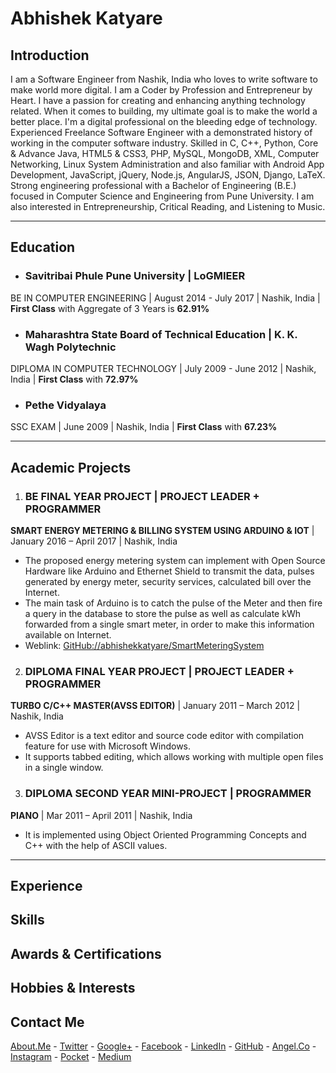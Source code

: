 # Abhishek Katyare

## __Introduction__
I am a Software Engineer from Nashik, India who loves to write software to make world more digital. I am a Coder by Profession and Entrepreneur by Heart. I have a passion for creating and enhancing anything technology related. When it comes to building, my ultimate goal is to make the world a better place. I'm a digital professional on the bleeding edge of technology. Experienced Freelance Software Engineer with a demonstrated history of working in the computer software industry. Skilled in C, C++, Python, Core & Advance Java, HTML5 & CSS3, PHP, MySQL, MongoDB, XML, Computer Networking, Linux System Administration and also familiar with Android App Development, JavaScript, jQuery, Node.js, AngularJS, JSON, Django, LaTeX. Strong engineering professional with a Bachelor of Engineering (B.E.) focused in Computer Science and Engineering from Pune University. I am also interested in Entrepreneurship, Critical Reading, and Listening to Music.

----------

## __Education__
+ ### Savitribai Phule Pune University | LoGMIEER
BE IN COMPUTER ENGINEERING | August 2014 - July 2017 | Nashik, India | **First Class** with Aggregate of 3 Years is **62.91%**
+ ### Maharashtra State Board of Technical Education | K. K. Wagh Polytechnic
DIPLOMA IN COMPUTER TECHNOLOGY | July 2009 - June 2012 | Nashik, India | **First Class** with **72.97%**
+ ### Pethe Vidyalaya
SSC EXAM | June 2009 | Nashik, India | **First Class** with **67.23%**

----------

## __Academic Projects__
1. ### BE FINAL YEAR PROJECT | PROJECT LEADER + PROGRAMMER

**SMART ENERGY METERING & BILLING SYSTEM USING ARDUINO & IOT** | January 2016 – April 2017 | Nashik, India
+ The proposed energy metering system can implement with Open Source Hardware like Arduino and Ethernet Shield to transmit the data, pulses generated by energy meter, security services, calculated bill over the Internet.
+ The main task of Arduino is to catch the pulse of the Meter and then fire a query in the database to store the pulse as well as calculate kWh forwarded from a single smart meter, in order to make this information available on Internet.
+ Weblink: [GitHub://abhishekkatyare/SmartMeteringSystem](https://github.com/abhishekkatyare/SmartMeteringSystem)

2. ### DIPLOMA FINAL YEAR PROJECT | PROJECT LEADER + PROGRAMMER

**TURBO C/C++ MASTER(AVSS EDITOR)** | January 2011 – March 2012 | Nashik, India
+ AVSS Editor is a text editor and source code editor with compilation feature for use with Microsoft Windows.
+ It supports tabbed editing, which allows working with multiple open files in a single window.

3. ### DIPLOMA SECOND YEAR MINI-PROJECT | PROGRAMMER

**PIANO** | Mar 2011 – April 2011 | Nashik, India
+ It is implemented using Object Oriented Programming Concepts and C++ with the help of ASCII values.

----------

## __Experience__


## __Skills__


## __Awards & Certifications__


## __Hobbies & Interests__


## __Contact Me__
[About.Me](https://about.me/abhishekkatyare) -
[Twitter](https://twitter.com/AbhishekKatyare) -
[Google+](https://plus.google.com/+AbhishekKatyare) -
[Facebook](https://www.facebook.com/KatyareAbhishek) -
[LinkedIn](http://www.linkedin.com/in/abhishekkatyare) -
[GitHub](https://github.com/abhishekkatyare) -
[Angel.Co](https://angel.co/abhishekkatyare) -
[Instagram](https://www.instagram.com/abhishekkatyare) -
[Pocket](https://getpocket.com/@abhishekkatyare) -
[Medium](https://medium.com/@abhishekkatyare)
